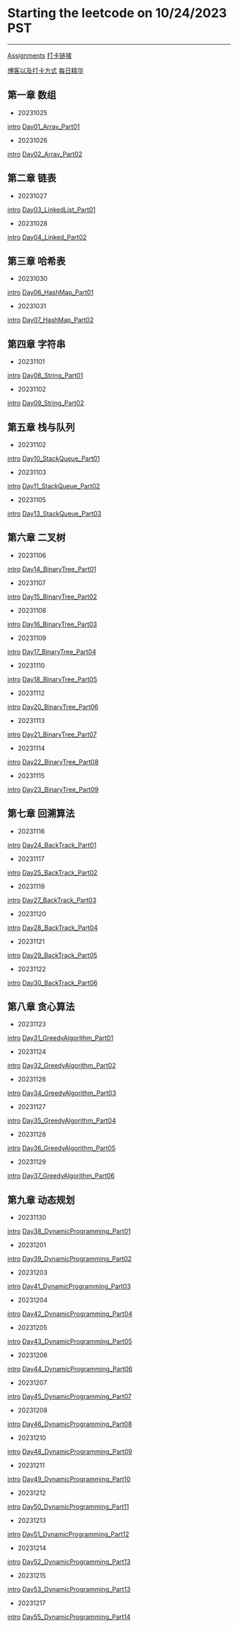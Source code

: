 # Starting the leetcode on 10/24/2023 PST

<hr/>

[Assignments](https://docs.qq.com/doc/DUHJoZUpVUGxQbFZY)
[打卡链接](https://docs.qq.com/sheet/DUFJYTWFWcUNReWh1?tab=BB08J2)

[博客以及打卡方式](https://docs.qq.com/doc/DUEdmb1JCaEtlZWFx)
[每日精华](https://www.yuque.com/chengxuyuancarl/wnx1np/ktwax2)

<h2>第一章 数组</h2>

* 20231025

[intro](https://docs.qq.com/doc/DUG9UR2ZUc3BjRUdY)
[Day01_Array_Part01](Day01_Array_Part01.md)

* 20231026

[intro](https://docs.qq.com/doc/DUGRwWXNOVEpyaVpG)
[Day02_Array_Part02](Day02_Array_Part02.md)

<h2>第二章 链表</h2>

* 20231027

[intro](https://docs.qq.com/doc/DUGdqYWNYeGhlaVR6)
[Day03_LinkedList_Part01](Day03_LinkedList_Part01.md)

* 20231028

[intro](https://docs.qq.com/doc/DUFNjYUxYRHRVWklp)
[Day04_Linked_Part02](Day04_LinkedList_Part02.md)

<h2>第三章 哈希表</h2>

* 20231030

[intro](https://docs.qq.com/doc/DUEtFSGdreWRuR2p4)
[Day06_HashMap_Part01](Day06_HashMap_Part01.md)

* 20231031

[intro](https://docs.qq.com/doc/DUElCb1NyTVpXa0Jj)
[Day07_HashMap_Part02](Day07_HashMap_Part02.md)

<h2>第四章 字符串</h2>

* 20231101

[intro](https://docs.qq.com/doc/DUGdsY2JFaFhDRVZH)
[Day08_String_Part01](Day08_String_Part01.md)

* 20231102

[intro](https://docs.qq.com/doc/DUGdsY2JFaFhDRVZH)
[Day09_String_Part02](Day09_String_Part02.md)

<h2>第五章 栈与队列</h2>

* 20231102

[intro](https://docs.qq.com/doc/DUElqeHh3cndDbW1Q)
[Day10_StackQueue_Part01](Day10_StackQueue_Part01.md)

* 20231103

[intro](https://docs.qq.com/doc/DUHh6UE5hUUZOZUd0)
[Day11_StackQueue_Part02](Day11_StackQueue_Part02.md)

* 20231105

[intro](https://docs.qq.com/doc/DUHh6UE5hUUZOZUd0)
[Day13_StackQueue_Part03](Day13_StackQueue_Part03.md)

<h2>第六章 二叉树</h2>

* 20231106

[intro](https://docs.qq.com/doc/DUHRtdXZZSWFkeGdE)
[Day14_BinaryTree_Part01](Day14_BinaryTree_Part01.md)

* 20231107

[intro](https://docs.qq.com/doc/DUHN0ZVJuRmVYeWNv)
[Day15_BinaryTree_Part02](Day15_BinaryTree_Part02.md)

* 20231108

[intro](https://docs.qq.com/doc/DUHN0ZVJuRmVYeWNv)
[Day16_BinaryTree_Part03](Day16_BinaryTree_Part03.md)

* 20231109

[intro](https://docs.qq.com/doc/DUHN0ZVJuRmVYeWNv)
[Day17_BinaryTree_Part04](Day17_BinaryTree_Part04.md)

* 20231110

[intro](https://docs.qq.com/doc/DUFFiVHl3YVlReVlr)
[Day18_BinaryTree_Part05](Day18_BinaryTree_Part05.md)

* 20231112

[intro](https://docs.qq.com/doc/DUGFRU2V6Z1F4alBH)
[Day20_BinaryTree_Part06](Day20_BinaryTree_Part06.md)

* 20231113

[intro](https://docs.qq.com/doc/DUHl2SGNvZmxqZm1X)
[Day21_BinaryTree_Part07](Day21_BinaryTree_Part07.md)

* 20231114

[intro](https://docs.qq.com/doc/DUGFRU2V6Z1F4alBH)
[Day22_BinaryTree_Part08](Day22_BinaryTree_Part08.md)

* 20231115

[intro](https://docs.qq.com/doc/DUFBUQmxpQU1pa29C)
[Day23_BinaryTree_Part09](Day23_BinaryTree_Part09.md)

<h2>第七章 回溯算法</h2>

* 20231116

[intro](https://docs.qq.com/doc/DUHRtdXZZSWFkeGdE)
[Day24_BackTrack_Part01](Day24_BackTrack_Part01.md)

* 20231117

[intro](https://docs.qq.com/doc/DUExTYXVzU1BiU2Zl)
[Day25_BackTrack_Part02](Day25_BackTrack_Part02.md)

* 20231119

[intro](https://docs.qq.com/doc/DUElpbnNUR3hIbXlY)
[Day27_BackTrack_Part03](Day27_BackTrack_Part03.md)

* 20231120

[intro](https://docs.qq.com/doc/DUG1yVHdlWEdNYlhZ)
[Day28_BackTrack_Part04](Day28_BackTrack_Part04.md)

* 20231121

[intro](https://docs.qq.com/doc/DUHZYbWhwSHRCRmp3?&u=a46e02682f01498599d3897676b00ad1)
[Day29_BackTrack_Part05](Day29_BackTrack_Part05.md)

* 20231122

[intro](https://docs.qq.com/doc/DUEdTVVhxbnJiY3BR?u=a46e02682f01498599d3897676b00ad1)
[Day30_BackTrack_Part06](Day30_BackTrack_Part06.md)

<h2>第八章 贪心算法</h2>

* 20231123

[intro](https://docs.qq.com/doc/DUG1PQ1ZZY2xXY1ly?&u=a46e02682f01498599d3897676b00ad1)
[Day31_GreedyAlgorithm_Part01](Day31_GreedyAlgorithm_Part01.md)

* 20231124

[intro](https://docs.qq.com/doc/DUGFEdGFWeVhleFF1?u=a46e02682f01498599d3897676b00ad1)
[Day32_GreedyAlgorithm_Part02](Day32_GreedyAlgorithm_Part02.md)

* 20231126

[intro](https://docs.qq.com/doc/DUEh5WFVlQkp1U0p4?&u=a46e02682f01498599d3897676b00ad1)
[Day34_GreedyAlgorithm_Part03](Day34_GreedyAlgorithm_Part03.md)

* 20231127

[intro](https://docs.qq.com/doc/DUFRWc3BGRHFXZ1pO)
[Day35_GreedyAlgorithm_Part04](Day35_GreedyAlgorithm_Part04.md)

* 20231128

[intro](https://docs.qq.com/doc/DUERGbnhhRkFRVENZ)
[Day36_GreedyAlgorithm_Part05](Day36_GreedyAlgorithm_Part05.md)

* 20231129

[intro](https://docs.qq.com/doc/DUFVRd3p5SHFMSExQ)
[Day37_GreedyAlgorithm_Part06](Day37_GreedyAlgorithm_Part06.md)

<h2>第九章 动态规划</h2>

* 20231130

[intro](https://docs.qq.com/doc/DUGNUdVpoT0VJR01l)
[Day38_DynamicProgramming_Part01](Day38_DynamicProgramming_Part01.md)

* 20231201

[intro](https://docs.qq.com/doc/DUE55cVJ5WkNoREhS)
[Day39_DynamicProgramming_Part02](Day39_DynamicProgramming_Part02.md)

* 20231203

[intro](https://docs.qq.com/doc/DUFhIUXRFYnVGUkFp)
[Day41_DynamicProgramming_Part03](Day41_DynamicProgramming_Part03.md)

* 20231204

[intro](https://docs.qq.com/doc/DUGdkaEl5dFN1QnBl)
[Day42_DynamicProgramming_Part04](Day42_DynamicProgramming_Part04.md)

* 20231205

[intro](https://docs.qq.com/doc/DUEVMRHZOemN5S2Vm)
[Day43_DynamicProgramming_Part05](Day43_DynamicProgramming_Part05.md)

* 20231206

[intro](https://docs.qq.com/doc/DUHBSRVRUc0Vsck1z)
[Day44_DynamicProgramming_Part06](Day44_DynamicProgramming_Part06.md)

* 20231207

[intro](https://docs.qq.com/doc/DUFVEbWRyZlpjaGty)
[Day45_DynamicProgramming_Part07](Day45_DynamicProgramming_Part07.md)

* 20231208

[intro](https://docs.qq.com/doc/DUHhuT2RTTEtBeGhX)
[Day46_DynamicProgramming_Part08](Day46_DynamicProgramming_Part08.md)

* 20231210

[intro](https://docs.qq.com/doc/DUGd5ZkNZS1NsYkFk)
[Day48_DynamicProgramming_Part09](Day48_DynamicProgramming_Part09.md)

* 20231211

[intro](https://docs.qq.com/doc/DUFhzV29ZSEtFVkto)
[Day49_DynamicProgramming_Part10](Day49_DynamicProgramming_Part10.md)

* 20231212

[intro](https://docs.qq.com/doc/DUEtsRGRXT2F2Y0FR)
[Day50_DynamicProgramming_Part11](Day50_DynamicProgramming_Part11.md)

* 20231213

[intro](https://docs.qq.com/doc/DUGt6dWVUUFhHUlpH)
[Day51_DynamicProgramming_Part12](Day51_DynamicProgramming_Part12.md)

* 20231214

[intro](https://docs.qq.com/doc/DUFJzanBWVXNVWW1N)
[Day52_DynamicProgramming_Part13](Day52_DynamicProgramming_Part13.md)

* 20231215

[intro](https://docs.qq.com/doc/DUEVBcnBldHBKWk12)
[Day53_DynamicProgramming_Part13](Day53_DynamicProgramming_Part14.md)

* 20231217

[intro](https://docs.qq.com/doc/DUGtwYWlEZVZSVXdF)
[Day55_DynamicProgramming_Part14](Day55_DynamicProgramming_Part15.md)





